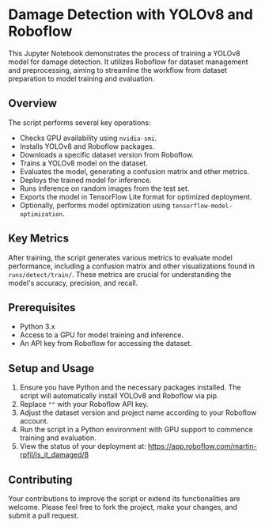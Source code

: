# Damage Detection with YOLOv8 and Roboflow

This Jupyter Notebook demonstrates the process of training a YOLOv8 model for damage detection. It utilizes Roboflow for dataset management and preprocessing, aiming to streamline the workflow from dataset preparation to model training and evaluation.

## Overview

The script performs several key operations:
- Checks GPU availability using `nvidia-smi`.
- Installs YOLOv8 and Roboflow packages.
- Downloads a specific dataset version from Roboflow.
- Trains a YOLOv8 model on the dataset.
- Evaluates the model, generating a confusion matrix and other metrics.
- Deploys the trained model for inference.
- Runs inference on random images from the test set.
- Exports the model in TensorFlow Lite format for optimized deployment.
- Optionally, performs model optimization using `tensorflow-model-optimization`.

## Key Metrics

After training, the script generates various metrics to evaluate model performance, including a confusion matrix and other visualizations found in `runs/detect/train/`. These metrics are crucial for understanding the model's accuracy, precision, and recall.

## Prerequisites

- Python 3.x
- Access to a GPU for model training and inference.
- An API key from Roboflow for accessing the dataset.

## Setup and Usage

1. Ensure you have Python and the necessary packages installed. The script will automatically install YOLOv8 and Roboflow via pip.
2. Replace `""` with your Roboflow API key.
3. Adjust the dataset version and project name according to your Roboflow account.
4. Run the script in a Python environment with GPU support to commence training and evaluation.
5. View the status of your deployment at: https://app.roboflow.com/martin-rpfil/is_it_damaged/8


## Contributing

Your contributions to improve the script or extend its functionalities are welcome. Please feel free to fork the project, make your changes, and submit a pull request.

